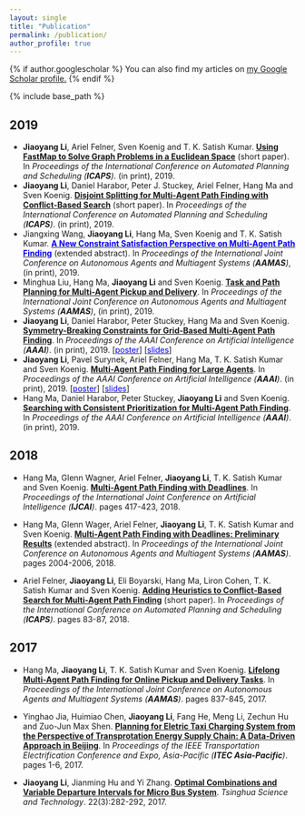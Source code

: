 ```yaml
---
layout: single
title: "Publication"
permalink: /publication/
author_profile: true
---
```


{% if author.googlescholar %}
  You can also find my articles on <u><a href="{{author.googlescholar}}">my Google Scholar profile</a>.</u>
{% endif %}

{% include base_path %}

## 2019
* **Jiaoyang Li**, Ariel Felner, Sven Koenig and T. K. Satish Kumar. [**Using FastMap to Solve Graph Problems in a Euclidean Space**](http://jiaoyang-li.github.io/files/2019-ICAPS-1.pdf "Download pdf") (short paper). In <i>Proceedings of the International Conference on Automated Planning and Scheduling (**ICAPS**)</i>. (in print), 2019.
* **Jiaoyang Li**, Daniel Harabor, Peter J. Stuckey, Ariel Felner, Hang Ma and Sven Koenig. [**Disjoint Splitting for Multi-Agent Path Finding with Conflict-Based Search**](http://jiaoyang-li.github.io/files/2019-ICAPS-2.pdf "Download pdf") (short paper). In <i>Proceedings of the International Conference on Automated Planning and Scheduling (**ICAPS**)</i>. (in print), 2019.
* Jiangxing Wang, **Jiaoyang Li**, Hang Ma, Sven Koenig and T. K. Satish Kumar. [<span style="color:blue">**A New Constraint Satisfaction Perspective on Multi-Agent Path Finding**</span>](http://jiaoyang-li.github.io/files/2019-AAMAS-2.pdf "Download pdf") (extended abstract). In <i>Proceedings of the International Joint Conference on Autonomous Agents and Multiagent Systems (**AAMAS**)</i>, (in print), 2019.
* Minghua Liu, Hang Ma, **Jiaoyang Li** and Sven Koenig. <span style="color:blue">[**Task and Path Planning for Multi-Agent Pickup and Delivery**](http://jiaoyang-li.github.io/files/2019-AAMAS-1.pdf "Download pdf")</span>. In <i>Proceedings of the International Joint Conference on Autonomous Agents and Multiagent Systems (**AAMAS**)</i>, (in print), 2019. 
* **Jiaoyang Li**, Daniel Harabor, Peter Stuckey, Hang Ma and Sven Koenig. <span style="color:blue">[**Symmetry-Breaking Constraints for Grid-Based Multi-Agent Path Finding**](http://jiaoyang-li.github.io/files/2019-AAAI-1.pdf "Download pdf")</span>. In <i>Proceedings of the AAAI Conference on Artificial Intelligence (**AAAI**)</i>. (in print), 2019. [[<span style="color:blue">poster</span>](http://jiaoyang-li.github.io/files/posters/rectangle-poster.pdf "Download poster")] [[<span style="color:blue">slides</span>](http://jiaoyang-li.github.io/files/slides/rectangle-slides.pdf "Download slides")]
* **Jiaoyang Li**, Pavel Surynek, Ariel Felner, Hang Ma, T. K. Satish Kumar and Sven Koenig. <span style="color:blue">[**Multi-Agent Path Finding for Large Agents**](http://jiaoyang-li.github.io/files/2019-AAAI-2.pdf "Download pdf")</span>. In <i>Proceedings of the AAAI Conference on Artificial Intelligence (**AAAI**)</i>. (in print), 2019. [[<span style="color:blue">poster</span>](http://jiaoyang-li.github.io/files/posters/large-agent-poster.pdf "Download poster")] [[<span style="color:blue">slides</span>](http://jiaoyang-li.github.io/files/slides/large-agent-slides.pdf "Download slides")]
* Hang Ma, Daniel Harabor, Peter Stuckey, **Jiaoyang Li** and Sven Koenig. <span style="color:blue">[**Searching with Consistent Prioritization for Multi-Agent Path Finding**](http://jiaoyang-li.github.io/files/2019-AAAI-3.pdf "Download pdf")</span>. In <i>Proceedings of the AAAI Conference on Artificial Intelligence (**AAAI**)</i>. (in print), 2019.

## 2018

* Hang Ma, Glenn Wagner, Ariel Felner, **Jiaoyang Li**, T. K. Satish Kumar and Sven Koenig. <span style="color:blue">[**Multi-Agent Path Finding with Deadlines**](http://jiaoyang-li.github.io/files/2018-IJCAI.pdf "Download pdf")</span>. In <i>Proceedings of the International Joint Conference on Artificial Intelligence (**IJCAI**)</i>. pages 417-423, 2018. 

* Hang Ma, Glenn Wager, Ariel Felner, **Jiaoyang Li**, T. K. Satish Kumar and Sven Koenig. <span style="color:blue">[**Multi-Agent Path Finding with Deadlines: Preliminary Results**](http://jiaoyang-li.github.io/files/2018-AAMAS.pdf "Download pdf")</span> (extended abstract). In <i>Proceedings of the International Joint Conference on Autonomous Agents and Multiagent Systems (**AAMAS**)</i>. pages 2004-2006, 2018.

* Ariel Felner, **Jiaoyang Li**, Eli Boyarski, Hang Ma, Liron Cohen, T. K. Satish Kumar and Sven Koenig. [**Adding Heuristics to Conflict-Based Search for Multi-Agent Path Finding**](http://jiaoyang-li.github.io/files/2018-ICAPS.pdf "Download pdf")</span> (short paper). In <i>Proceedings of the International Conference on Automated Planning and Scheduling (**ICAPS**)</i>. pages 83-87, 2018.


## 2017

* Hang Ma, **Jiaoyang Li**, T. K. Satish Kumar and Sven Koenig. <span style="color:blue">[**Lifelong Multi-Agent Path Finding for Online Pickup and Delivery Tasks**](http://jiaoyang-li.github.io/files/2017-AAMAS.pdf "Download pdf")</span>. In <i>Proceedings of the International Joint Conference on Autonomous Agents and Multiagent Systems (**AAMAS**)</i>. pages 837-845, 2017.

* Yinghao Jia, Huimiao Chen, **Jiaoyang Li**, Fang He, Meng Li, Zechun Hu and Zuo-Jun Max Shen. <span style="color:blue">[**Planning for Eletric Taxi Charging System from the Perspective of Transprotation Energy Supply Chain: A Data-Driven Approach in Beijing**](http://jiaoyang-li.github.io/files/2017-ITEC.pdf "Download pdf")</span>. In <i>Proceedings of the IEEE Transportation Electrification Conference and Expo, Asia-Pacific (**ITEC Asia-Pacific**)</i>. pages 1-6, 2017.

* **Jiaoyang Li**, Jianming Hu and Yi Zhang. <span style="color:blue">[**Optimal Combinations and Variable Departure Intervals for Micro Bus System**](http://jiaoyang-li.github.io/files/2017-TST.pdf "Download pdf")</span>. <i>Tsinghua Science and Technology</i>. 22(3):282-292, 2017.


